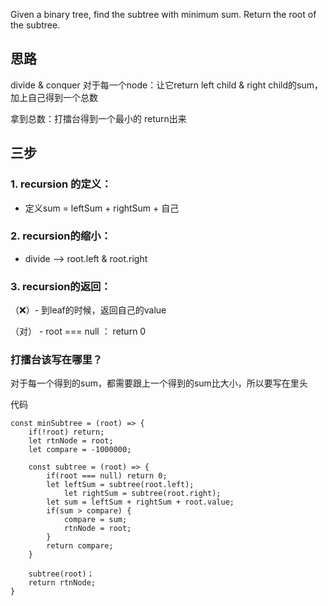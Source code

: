 Given a binary tree, find the subtree with minimum sum. Return the root of the subtree.
## 思路

divide & conquer 对于每一个node：让它return left child & right child的sum，加上自己得到一个总数

拿到总数：打擂台得到一个最小的 return出来

## 三步
### 1. recursion 的定义：

 - 定义sum = leftSum + rightSum + 自己
 
 ### 2. recursion的缩小：
 
 - divide --> root.left & root.right
 
 ### 3. recursion的返回：
 
 （❌）- 到leaf的时候，返回自己的value
 
 （对） - root === null ： return 0

 ### 打擂台该写在哪里？
 
 对于每一个得到的sum，都需要跟上一个得到的sum比大小，所以要写在里头

代码
```
const minSubtree = (root) => {
	if(!root) return;
	let rtnNode = root;
	let compare = -1000000;

	const subtree = (root) => {
		if(root === null) return 0;
		let leftSum = subtree(root.left);
			let rightSum = subtree(root.right);
		let sum = leftSum + rightSum + root.value;
		if(sum > compare) {
			compare = sum;
			rtnNode = root;
		}
		return compare;
	}
	
	subtree(root)；
	return rtnNode;
}
```
